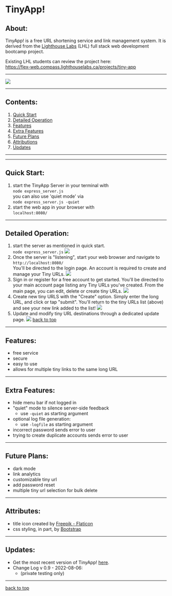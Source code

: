 # TinyApp!
## About:
TinyApp! is a free URL shortening service and link management system. It is derived from the <a href="www.lighthouselabs.ca">Lighthouse Labs</a> (LHL) full stack web development bootcamp project.

Existing LHL students can review the project here:  
https://flex-web.compass.lighthouselabs.ca/projects/tiny-app  

---

![](image-readme.png)
  
---
## Contents:
1. [Quick Start](#quick-start)
2. [Detailed Operation](#detailed-operation)
3. [Features](#features)
4. [Extra Features](#extra-features)
5. [Future Plans](#future-plans)
6. [Attributions](#attributes)
7. [Updates](#updates)
---
---
## Quick Start:
1) start the TinyApp Server in your terminal with  
  ```node express_server.js```   
  you can also use 'quiet mode' via  
  ```node express_server.js -quiet```  
2) start the web app in your browser with  
```localhost:8080/```  
---
## Detailed Operation:
1) start the server as mentioned in quick start.  
```node express_server.js```
![](image-server.png)
2) Once the server is "listening", start your web browser and navigate to ```http://localhost:8080/```  
You'll be directed to the login page.  An account is required to create and manage your Tiny URLs.
![](image-login.png)
3) Sign in or register for a free account to get started. You'll be directed to your main account page listing any Tiny URLs you've created. From the main page, you can edit, delete or create tiny URLs.
![](image-tinylist.png)
4) Create new tiny URLS with the "Create" option.  Simply enter the long URL, and click or tap "submit". You'll return to the tiny URLs list (above) and see your new link added to the list!
![](image-createfirst.png)
5) Update and modify tiny URL destinations through a dedicated update page.
![](image-createtinyurl.png)
[back to top](#about)
----
## Features:
- free service
- secure
- easy to use
- allows for multiple tiny links to the same long URL

---
## Extra Features:
- hide menu bar if not logged in
- "quiet" mode to silence server-side feedback
    * use ```-quiet``` as starting argument
- optional log file generation:  
    * use ```-logfile``` as starting argument
- incorrect password sends error to user
- trying to create duplicate accounts sends error to user
---
## Future Plans:
- dark mode
- link analytics
- customizable tiny url
- add password reset
- multiple tiny url selection for bulk delete
---
## Attributes:
- title icon created by <a href="https://www.flaticon.com/free-icons/rocket" title="rocket icons">Freepik - Flaticon</a>
- css styling, in part, by <a href="https://getbootstrap.com">Bootstrap</a>
---
## Updates:
- Get the most recent version of TinyApp! [here](https://github.com/ej8899/tinyapp).
- Change Log v 0.9 - 2022-08-06:  
    * (private testing only)

---
[back to top](#about)
